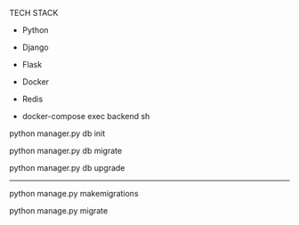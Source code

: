 
TECH STACK
- Python
- Django
- Flask
- Docker
- Redis


- docker-compose exec backend sh

python manager.py db init

python manager.py db migrate 

python manager.py db upgrade

-----------------

python manage.py makemigrations

python manage.py migrate
